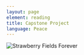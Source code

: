 ```yaml
---
layout: page
element: reading
title: Capstone Project
language: Peace
---
```


![Strawberry Fields Forever](https://upload.wikimedia.org/wikipedia/commons/a/af/Strawberry_Fields_Forever.JPG)